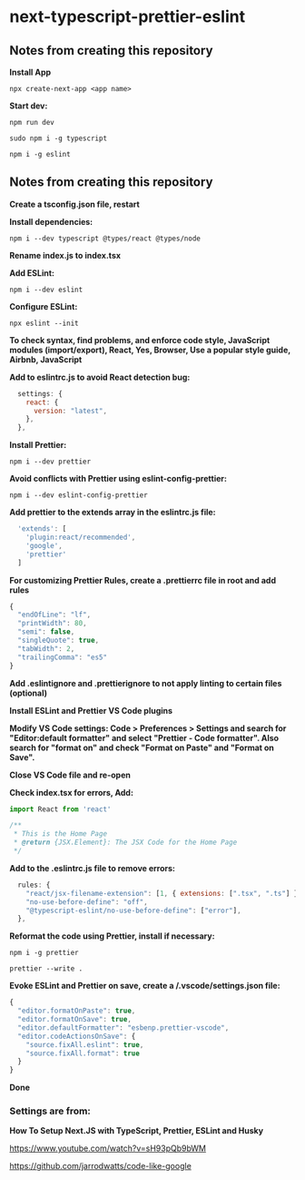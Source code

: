 # next-typescript-prettier-eslint

## Notes from creating this repository

**Install App**

```
npx create-next-app <app name>
```

**Start dev:**

```
npm run dev
```

```
sudo npm i -g typescript
```

```
npm i -g eslint
```

## Notes from creating this repository

**Create a tsconfig.json file, restart**

**Install dependencies:**

```
npm i --dev typescript @types/react @types/node
```

**Rename index.js to index.tsx**

**Add ESLint:**

```
npm i --dev eslint
```

**Configure ESLint:**

```
npx eslint --init
```

**To check syntax, find problems, and enforce code style, JavaScript modules (import/export), React, Yes, Browser, Use a popular style guide, Airbnb, JavaScript**

**Add to eslintrc.js to avoid React detection bug:**

```js
  settings: {
    react: {
      version: "latest",
    },
  },
```

**Install Prettier:**

```
npm i --dev prettier
```

**Avoid conflicts with Prettier using eslint-config-prettier:**

```
npm i --dev eslint-config-prettier
```

**Add prettier to the extends array in the eslintrc.js file:**

```js
  'extends': [
    'plugin:react/recommended',
    'google',
    'prettier'
  ]
```

**For customizing Prettier Rules, create a .prettierrc file in root and add rules**

```js
{
  "endOfLine": "lf",
  "printWidth": 80,
  "semi": false,
  "singleQuote": true,
  "tabWidth": 2,
  "trailingComma": "es5"
}
```

**Add .eslintignore and .prettierignore to not apply linting to certain files (optional)**

**Install ESLint and Prettier VS Code plugins**

**Modify VS Code settings: Code > Preferences > Settings and search for "Editor:default formatter" and select "Prettier - Code formatter". Also search for "format on" and check "Format on Paste" and "Format on Save".**

**Close VS Code file and re-open**

**Check index.tsx for errors, Add:**

```js
import React from 'react'

/**
 * This is the Home Page
 * @return {JSX.Element}: The JSX Code for the Home Page
 */
```

**Add to the .eslintrc.js file to remove errors:**

```js
  rules: {
    "react/jsx-filename-extension": [1, { extensions: [".tsx", ".ts"] }],
    "no-use-before-define": "off",
    "@typescript-eslint/no-use-before-define": ["error"],
  },
```

**Reformat the code using Prettier, install if necessary:**

```
npm i -g prettier
```

```
prettier --write .
```

**Evoke ESLint and Prettier on save, create a /.vscode/settings.json file:**

```js
{
  "editor.formatOnPaste": true,
  "editor.formatOnSave": true,
  "editor.defaultFormatter": "esbenp.prettier-vscode",
  "editor.codeActionsOnSave": {
    "source.fixAll.eslint": true,
    "source.fixAll.format": true
  }
}
```

**Done**

### Settings are from:

**How To Setup Next.JS with TypeScript, Prettier, ESLint and Husky**

https://www.youtube.com/watch?v=sH93pQb9bWM

https://github.com/jarrodwatts/code-like-google
